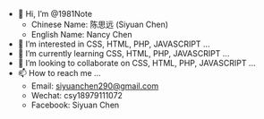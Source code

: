 - 👋 Hi, I’m @1981Note
    - Chinese Name: 陈思远 (Siyuan Chen)
    - English Name: Nancy Chen
- 👀 I’m interested in CSS, HTML, PHP, JAVASCRIPT ...
- 🌱 I’m currently learning CSS, HTML, PHP, JAVASCRIPT ...
- 💞️ I’m looking to collaborate on CSS, HTML, PHP, JAVASCRIPT ...
- 📫 How to reach me ...
    - Email: siyuanchen290@gmail.com
    - Wechat: csy18979111072
    - Facebook: Siyuan Chen

<!---
1981Note/1981Note is a ✨ special ✨ repository because its `README.md` (this file) appears on your GitHub profile.
You can click the Preview link to take a look at your changes.
--->
